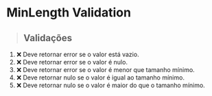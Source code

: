 # MinLength Validation

> ## Validações
1. ❌ Deve retornar error se o valor está vazio.
2. ❌ Deve retornar error se o valor é nulo.
3. ❌ Deve retornar error se o valor é menor que tamanho mínimo.
4. ❌ Deve retornar nulo se o valor é igual ao tamanho mínimo.
5. ❌ Deve retornar nulo se o valor é maior do que o tamanho mínimo.